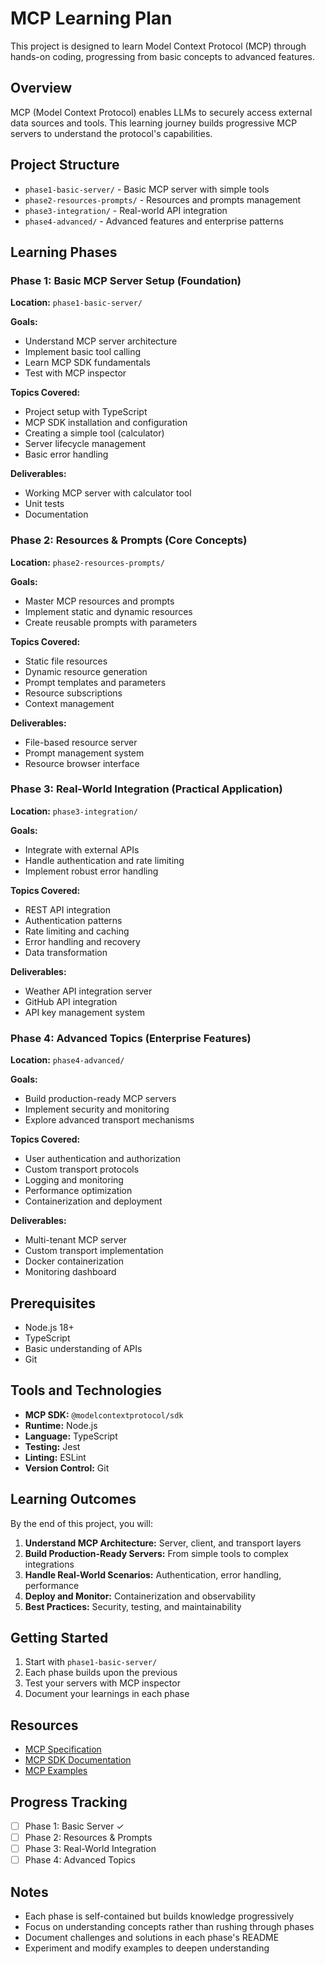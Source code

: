 # MCP Learning Plan

This project is designed to learn Model Context Protocol (MCP) through hands-on coding, progressing from basic concepts to advanced features.

## Overview

MCP (Model Context Protocol) enables LLMs to securely access external data sources and tools. This learning journey builds progressive MCP servers to understand the protocol's capabilities.

## Project Structure

- `phase1-basic-server/` - Basic MCP server with simple tools
- `phase2-resources-prompts/` - Resources and prompts management
- `phase3-integration/` - Real-world API integration
- `phase4-advanced/` - Advanced features and enterprise patterns

## Learning Phases

### Phase 1: Basic MCP Server Setup (Foundation)

**Location:** `phase1-basic-server/`

**Goals:**
- Understand MCP server architecture
- Implement basic tool calling
- Learn MCP SDK fundamentals
- Test with MCP inspector

**Topics Covered:**
- Project setup with TypeScript
- MCP SDK installation and configuration
- Creating a simple tool (calculator)
- Server lifecycle management
- Basic error handling

**Deliverables:**
- Working MCP server with calculator tool
- Unit tests
- Documentation

### Phase 2: Resources & Prompts (Core Concepts)

**Location:** `phase2-resources-prompts/`

**Goals:**
- Master MCP resources and prompts
- Implement static and dynamic resources
- Create reusable prompts with parameters

**Topics Covered:**
- Static file resources
- Dynamic resource generation
- Prompt templates and parameters
- Resource subscriptions
- Context management

**Deliverables:**
- File-based resource server
- Prompt management system
- Resource browser interface

### Phase 3: Real-World Integration (Practical Application)

**Location:** `phase3-integration/`

**Goals:**
- Integrate with external APIs
- Handle authentication and rate limiting
- Implement robust error handling

**Topics Covered:**
- REST API integration
- Authentication patterns
- Rate limiting and caching
- Error handling and recovery
- Data transformation

**Deliverables:**
- Weather API integration server
- GitHub API integration
- API key management system

### Phase 4: Advanced Topics (Enterprise Features)

**Location:** `phase4-advanced/`

**Goals:**
- Build production-ready MCP servers
- Implement security and monitoring
- Explore advanced transport mechanisms

**Topics Covered:**
- User authentication and authorization
- Custom transport protocols
- Logging and monitoring
- Performance optimization
- Containerization and deployment

**Deliverables:**
- Multi-tenant MCP server
- Custom transport implementation
- Docker containerization
- Monitoring dashboard

## Prerequisites

- Node.js 18+
- TypeScript
- Basic understanding of APIs
- Git

## Tools and Technologies

- **MCP SDK:** `@modelcontextprotocol/sdk`
- **Runtime:** Node.js
- **Language:** TypeScript
- **Testing:** Jest
- **Linting:** ESLint
- **Version Control:** Git

## Learning Outcomes

By the end of this project, you will:

1. **Understand MCP Architecture:** Server, client, and transport layers
2. **Build Production-Ready Servers:** From simple tools to complex integrations
3. **Handle Real-World Scenarios:** Authentication, error handling, performance
4. **Deploy and Monitor:** Containerization and observability
5. **Best Practices:** Security, testing, and maintainability

## Getting Started

1. Start with `phase1-basic-server/`
2. Each phase builds upon the previous
3. Test your servers with MCP inspector
4. Document your learnings in each phase

## Resources

- [MCP Specification](https://modelcontextprotocol.io/specification)
- [MCP SDK Documentation](https://modelcontextprotocol.io/sdk)
- [MCP Examples](https://github.com/modelcontextprotocol/examples)

## Progress Tracking

- [ ] Phase 1: Basic Server ✓
- [ ] Phase 2: Resources & Prompts
- [ ] Phase 3: Real-World Integration
- [ ] Phase 4: Advanced Topics

## Notes

- Each phase is self-contained but builds knowledge progressively
- Focus on understanding concepts rather than rushing through phases
- Document challenges and solutions in each phase's README
- Experiment and modify examples to deepen understanding